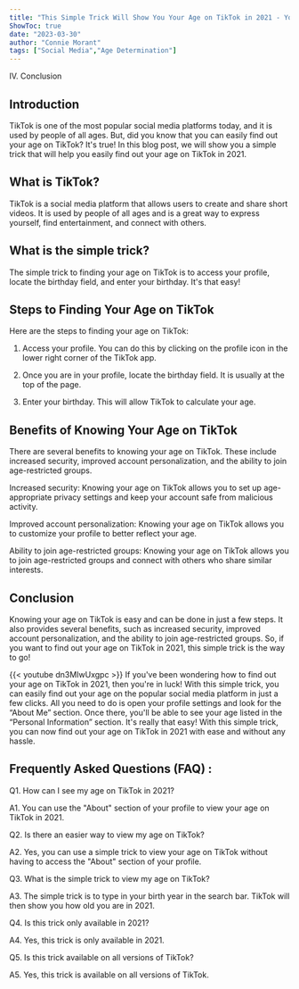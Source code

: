 ```yaml
---
title: "This Simple Trick Will Show You Your Age on TikTok in 2021 - You Won't Believe How Easy It Is!"
ShowToc: true 
date: "2023-03-30"
author: "Connie Morant" 
tags: ["Social Media","Age Determination"]
---
```

IV. Conclusion

## Introduction

TikTok is one of the most popular social media platforms today, and it is used by people of all ages. But, did you know that you can easily find out your age on TikTok? It's true! In this blog post, we will show you a simple trick that will help you easily find out your age on TikTok in 2021.

## What is TikTok?

TikTok is a social media platform that allows users to create and share short videos. It is used by people of all ages and is a great way to express yourself, find entertainment, and connect with others.

## What is the simple trick?

The simple trick to finding your age on TikTok is to access your profile, locate the birthday field, and enter your birthday. It's that easy!

## Steps to Finding Your Age on TikTok

Here are the steps to finding your age on TikTok:

1. Access your profile. You can do this by clicking on the profile icon in the lower right corner of the TikTok app.

2. Once you are in your profile, locate the birthday field. It is usually at the top of the page.

3. Enter your birthday. This will allow TikTok to calculate your age.

## Benefits of Knowing Your Age on TikTok

There are several benefits to knowing your age on TikTok. These include increased security, improved account personalization, and the ability to join age-restricted groups.

Increased security: Knowing your age on TikTok allows you to set up age-appropriate privacy settings and keep your account safe from malicious activity.

Improved account personalization: Knowing your age on TikTok allows you to customize your profile to better reflect your age.

Ability to join age-restricted groups: Knowing your age on TikTok allows you to join age-restricted groups and connect with others who share similar interests.

## Conclusion

Knowing your age on TikTok is easy and can be done in just a few steps. It also provides several benefits, such as increased security, improved account personalization, and the ability to join age-restricted groups. So, if you want to find out your age on TikTok in 2021, this simple trick is the way to go!

{{< youtube dn3MIwUxgpc >}} 
If you've been wondering how to find out your age on TikTok in 2021, then you're in luck! With this simple trick, you can easily find out your age on the popular social media platform in just a few clicks. All you need to do is open your profile settings and look for the “About Me” section. Once there, you'll be able to see your age listed in the “Personal Information” section. It's really that easy! With this simple trick, you can now find out your age on TikTok in 2021 with ease and without any hassle.

## Frequently Asked Questions (FAQ) :
Q1. How can I see my age on TikTok in 2021?

A1. You can use the "About" section of your profile to view your age on TikTok in 2021.

Q2. Is there an easier way to view my age on TikTok?

A2. Yes, you can use a simple trick to view your age on TikTok without having to access the "About" section of your profile. 

Q3. What is the simple trick to view my age on TikTok?

A3. The simple trick is to type in your birth year in the search bar. TikTok will then show you how old you are in 2021.

Q4. Is this trick only available in 2021?

A4. Yes, this trick is only available in 2021.

Q5. Is this trick available on all versions of TikTok?

A5. Yes, this trick is available on all versions of TikTok.


